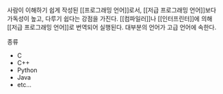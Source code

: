 
사람이 이해하기 쉽게 작성된 [[프로그래밍 언어]]로서, [[저급 프로그래밍 언어]]보다 가독성이 높고, 다루기 쉽다는 강점을 가진다. [[컴파일러]]나 [[인터프린터]]에 의해 [[저급 프로그래밍 언어]]로 번역되어 실행된다. 대부분의 언어가 고급 언어에 속한다. 

종류
+ C
+ C++
+ Python
+ Java
+ etc...
